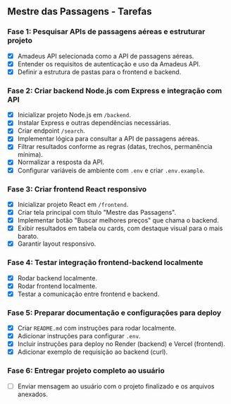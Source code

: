 ## Mestre das Passagens - Tarefas

### Fase 1: Pesquisar APIs de passagens aéreas e estruturar projeto
- [x] Amadeus API selecionada como a API de passagens aéreas.
- [x] Entender os requisitos de autenticação e uso da Amadeus API.
- [x] Definir a estrutura de pastas para o frontend e backend.

### Fase 2: Criar backend Node.js com Express e integração com API
- [x] Inicializar projeto Node.js em `/backend`.
- [x] Instalar Express e outras dependências necessárias.
- [x] Criar endpoint `/search`.
- [x] Implementar lógica para consultar a API de passagens aéreas.
- [x] Filtrar resultados conforme as regras (datas, trechos, permanência mínima).
- [x] Normalizar a resposta da API.
- [x] Configurar variáveis de ambiente com `.env` e criar `.env.example`.

### Fase 3: Criar frontend React responsivo
- [x] Inicializar projeto React em `/frontend`.
- [x] Criar tela principal com título "Mestre das Passagens".
- [x] Implementar botão "Buscar melhores preços" que chama o backend.
- [x] Exibir resultados em tabela ou cards, com destaque visual para o mais barato.
- [x] Garantir layout responsivo.

### Fase 4: Testar integração frontend-backend localmente
- [x] Rodar backend localmente.
- [x] Rodar frontend localmente.
- [x] Testar a comunicação entre frontend e backend.

### Fase 5: Preparar documentação e configurações para deploy
- [x] Criar `README.md` com instruções para rodar localmente.
- [x] Adicionar instruções para configurar `.env`.
- [x] Incluir instruções para deploy no Render (backend) e Vercel (frontend).
- [x] Adicionar exemplo de requisição ao backend (curl).

### Fase 6: Entregar projeto completo ao usuário
- [ ] Enviar mensagem ao usuário com o projeto finalizado e os arquivos anexados.

